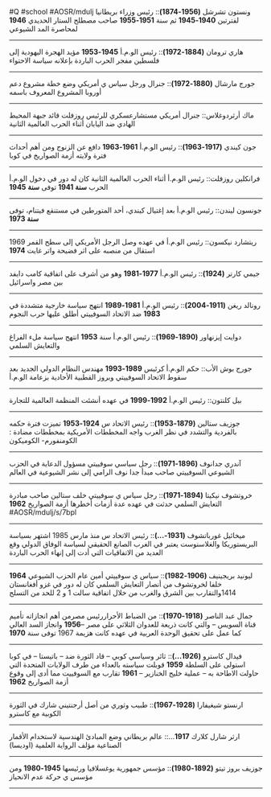 #Q  #school #AOSR/mdulj
ونستون تشرشل **(1956-1874)**:: رئيس وزراء بريطانيا لفترتين **1940-1945** ثم سنة **1951-1955** صاحب مصطلح الستار الحديدي **1946** لمحاصرة المد الشيوعي 
***
هاري ترومان **(1884-1972)**:: رئيس الو.م.أ **1945-1953** مؤيد الهجرة اليهودية إلى فلسطين مفجر الحرب الباردة بإعلانه سياسة الاحتواء
***
جورج مارشال **(1880-1972)**:: جنرال ورجل سياس ي أمريكي وضع خطة مشروع دعم أوروبا المشروع المعروف باسمه
***
ماك أرثردوغلاس:: جنرال أمريكي مستشارعسكري للرئيس روزفلت قائد جبهة المحيط الهادي ضد اليابان أثناء الحرب العالمية الثانية
***
جون كيندي **(1917-1963)**:: رئيس الو.م.أ **1961-1963** دافع عن الزنوج ومن أهم أحداث فترة ولايته أزمة الصواريخ في كوبا
***
فرانكلين روزفلت:: رئيس الو.م.أ أثناء الحرب العالمية الثانية كان له دور في دخول الو.م.أ الحرب **سنة 1941** توفى **سنة 1945**
***
جونسون ليندن:: رئيس الو.م.أ بعد إغتيال كيندي، أحد المتورطين في مستنقع فيتنام، توفى **سنة 1973**
***
ريتشارد نيكسون:: رئيس الو.م.أ في عهده وصل الرجل الأمريكي إلى سطح القمر  1969 استقال من منصبه على اثر فضيحة واتر غايت **1974**
***
جيمي كارتر **(1924)**:: رئيس الو.م.أ **1977-1981** وهو من أشرف على اتفاقية كامب دايفد بين مصر واسرائيل
***
رونالد ريغن **(1911-2004)**:: رئيس الو.م.أ **1981-1989** انتهج سياسة خارجية متشددة في **1983** ضد الاتحاد السوفييتي أطلق عليها حرب النجوم
***
دوايت إيزنهاور **(1890-1969)**:: رئيس الو.م.أ سنة **1953** انتهج سياسة ملء الفراغ والتعايش السلمي
***
جورج بوش الأب:: حكم الو.م.أ كرئيس **1989-1993** مهندس النظام الدولي الجديد بعد سقوط الاتحاد السوفييتي وبروز القطبية الأحادية بزعامة الو.م.أ
***
بيل كلنتون:: رئيس الو.م.أ **1992-1999** في عهده أنشئت المنظمة العالمية للتجارة
***
جوزيف ستالين **(1879-1953)**:: رئيس الاتحاد س **1924-1953** تميزت فترة حكمه بالفردية والتشدد في نظر الغرب واجه المخططات الأمريكية بمخططات مضادة : الكومنفورم- الكوميكون
***
آندري جدانوف **(1896-1971)**:: رجل سياسي سوفييتي مسؤول الدعاية في الحزب الشيوعي السوفييتي صاحب مبدأ جدا نوف الرامي إلى نشر الشيوعية في العالم
***
خروتشوف نيكيتا **(1894-1971)**:: رجل سياس ي سوفييتي خلف ستالين صاحب مبادرة التعايش السلمي حدثت في عهده عدة أزمات أخطرها أزمة الصواريخ **1962** #AOSR/mdulj/s/7bpl
***
ميخائيل غورباتشوف **(1931-...)**:: رئيس الاتحاد س منذ مارس 1985 اشتهر بسياسة البريستوريكا والغلاسنوست يعتبر في الغرب الصانع الحقيقي لسياسة الوفاق الدولي وقع العديد من الاتفاقيات التي أدت إلى إنهاء الحرب الباردة
***
ليونيد بريجينيف **(1906-1982)**:: سياس ي سوفييتي أمين عام الحزب الشيوعي **1964** خلفا لخروتشوف من أنصار التعايش السلمي كان له دور في غزو أفغانستان 1414والتقارب بين الشرق والغرب من خلال اتفاقية سالت 1 و 2 للحد من التسلح
***
جمال عبد الناصر **(1918-1970)**:: من الضباط الأحراررئيس مصرمن أهم انجازاته تأميم قناة السويس – والتي كانت ذريعة للعدوان الثلاثي على مصر –**1956** وانجاز السد العالي كما عمل على تحقيق الوحدة العربية في عهده كانت هزيمة 1967 توفى سنة **1970**
***
فيدال كاسترو **(1926...)**:: ثائر وسياسي كوبي – قاد الثورة ضد – باتيستا – في كوبا استولى على السلطة **1959** قوبلت سياسته بالعداء من طرف الولايات المتحدة التي حاولت الاطاحة به – عملية خليج الخنازير – **1961** تقارب مع السوفييت مما أدى إلى وقوع أزمة الصواريخ **1962**
***
ارنستو شيغيفارا **(1928-1967)**:: طبيب وثوري من أصل أرجنتيني شارك في الثورة الكوبية مع كاسترو
***
ارثر شارل كلارك **1917**...:: عالم بريطاني وضع المبادئ الهندسية لاستخدام الأقمار الصناعية مؤلف الرواية العلمية (اوديسا) 
***
جوزيف بروز تيتو **(1892-1980)**:: مؤسس جمهورية يوغسلافيا ورئيسها **1945-1980** ومن مؤسس ي حركة عدم الانحياز
***
